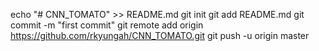echo "# CNN_TOMATO" >> README.md
git init
git add README.md
git commit -m "first commit"
git remote add origin https://github.com/rkyungah/CNN_TOMATO.git
git push -u origin master


